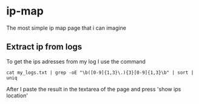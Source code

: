 # ip-map
The most simple ip map page that i can imagine

## Extract ip from logs

To get the ips adresses from my log I use the command

```
cat my_logs.txt | grep -oE "\b([0-9]{1,3}\.){3}[0-9]{1,3}\b" | sort | uniq
```

After I paste the result in the textarea of the page and press 'show ips location'